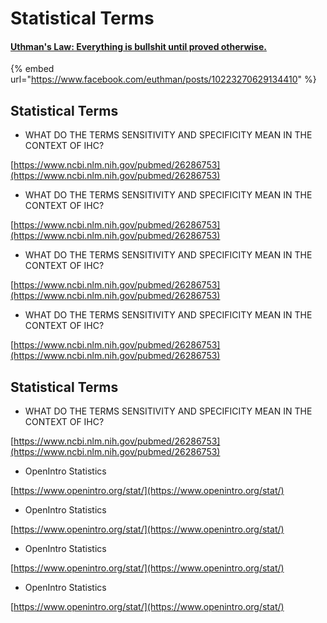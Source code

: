 # Statistical Terms

#### [Uthman's Law: Everything is bullshit until proved otherwise.](https://www.facebook.com/euthman/posts/10223270629134410)

{% embed url="https://www.facebook.com/euthman/posts/10223270629134410" %}



## Statistical Terms

* WHAT DO THE TERMS SENSITIVITY AND SPECIFICITY MEAN IN THE CONTEXT OF IHC?

[https://www.ncbi.nlm.nih.gov/pubmed/26286753](https://www.ncbi.nlm.nih.gov/pubmed/26286753)

* WHAT DO THE TERMS SENSITIVITY AND SPECIFICITY MEAN IN THE CONTEXT OF IHC?

[https://www.ncbi.nlm.nih.gov/pubmed/26286753](https://www.ncbi.nlm.nih.gov/pubmed/26286753)

* WHAT DO THE TERMS SENSITIVITY AND SPECIFICITY MEAN IN THE CONTEXT OF IHC?

[https://www.ncbi.nlm.nih.gov/pubmed/26286753](https://www.ncbi.nlm.nih.gov/pubmed/26286753)

* WHAT DO THE TERMS SENSITIVITY AND SPECIFICITY MEAN IN THE CONTEXT OF IHC?

[https://www.ncbi.nlm.nih.gov/pubmed/26286753](https://www.ncbi.nlm.nih.gov/pubmed/26286753)

## Statistical Terms

* WHAT DO THE TERMS SENSITIVITY AND SPECIFICITY MEAN IN THE CONTEXT OF IHC?

[https://www.ncbi.nlm.nih.gov/pubmed/26286753](https://www.ncbi.nlm.nih.gov/pubmed/26286753)

* OpenIntro Statistics

[https://www.openintro.org/stat/](https://www.openintro.org/stat/)

* OpenIntro Statistics

[https://www.openintro.org/stat/](https://www.openintro.org/stat/)

* OpenIntro Statistics

[https://www.openintro.org/stat/](https://www.openintro.org/stat/)

* OpenIntro Statistics

[https://www.openintro.org/stat/](https://www.openintro.org/stat/)

